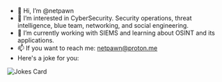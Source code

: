 - 👋 Hi, I’m @netpawn
- 👀 I’m interested in CyberSecurity. Security operations, threat intelligence, blue team, networking, and social engineering.
- 🌱 I’m currently working with SIEMS and learning about OSINT and its applications. 
- 📫 If you want to reach me: netpawn@proton.me
- Here's a joke for you: 
  <div>
![Jokes Card](https://readme-jokes.vercel.app/api?hideBorder)
  </div> 

<!---
netpawn/netpawn is a ✨ special ✨ repository because its `README.md` (this file) appears on your GitHub profile.
You can click the Preview link to take a look at your changes.
--->
